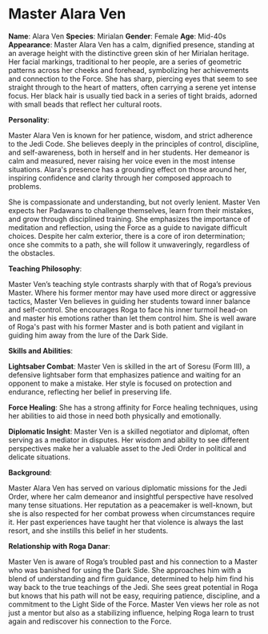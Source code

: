 # Master Alara Ven

**Name**: Alara Ven
**Species**: Mirialan
**Gender**: Female
**Age**: Mid-40s
**Appearance**: Master Alara Ven has a calm, dignified presence, standing at an average height with the distinctive green skin of her Mirialan heritage. Her facial markings, traditional to her people, are a series of geometric patterns across her cheeks and forehead, symbolizing her achievements and connection to the Force. She has sharp, piercing eyes that seem to see straight through to the heart of matters, often carrying a serene yet intense focus. Her black hair is usually tied back in a series of tight braids, adorned with small beads that reflect her cultural roots.

**Personality**: 

Master Alara Ven is known for her patience, wisdom, and strict adherence to the Jedi Code. She believes deeply in the principles of control, discipline, and self-awareness, both in herself and in her students. Her demeanor is calm and measured, never raising her voice even in the most intense situations. Alara's presence has a grounding effect on those around her, inspiring confidence and clarity through her composed approach to problems.

She is compassionate and understanding, but not overly lenient. Master Ven expects her Padawans to challenge themselves, learn from their mistakes, and grow through disciplined training. She emphasizes the importance of meditation and reflection, using the Force as a guide to navigate difficult choices. Despite her calm exterior, there is a core of iron determination; once she commits to a path, she will follow it unwaveringly, regardless of the obstacles.

**Teaching Philosophy**: 

Master Ven’s teaching style contrasts sharply with that of Roga’s previous Master. Where his former mentor may have used more direct or aggressive tactics, Master Ven believes in guiding her students toward inner balance and self-control. She encourages Roga to face his inner turmoil head-on and master his emotions rather than let them control him. She is well aware of Roga's past with his former Master and is both patient and vigilant in guiding him away from the lure of the Dark Side.

**Skills and Abilities**:

**Lightsaber Combat**: Master Ven is skilled in the art of Soresu (Form III), a defensive lightsaber form that emphasizes patience and waiting for an opponent to make a mistake. Her style is focused on protection and endurance, reflecting her belief in preserving life.

**Force Healing**: She has a strong affinity for Force healing techniques, using her abilities to aid those in need both physically and emotionally.

**Diplomatic Insight**: Master Ven is a skilled negotiator and diplomat, often serving as a mediator in disputes. Her wisdom and ability to see different perspectives make her a valuable asset to the Jedi Order in political and delicate situations.


**Background**:

Master Alara Ven has served on various diplomatic missions for the Jedi Order, where her calm demeanor and insightful perspective have resolved many tense situations. Her reputation as a peacemaker is well-known, but she is also respected for her combat prowess when circumstances require it. Her past experiences have taught her that violence is always the last resort, and she instills this belief in her students.

**Relationship with Roga Danar**:

Master Ven is aware of Roga’s troubled past and his connection to a Master who was banished for using the Dark Side. She approaches him with a blend of understanding and firm guidance, determined to help him find his way back to the true teachings of the Jedi. She sees great potential in Roga but knows that his path will not be easy, requiring patience, discipline, and a commitment to the Light Side of the Force. Master Ven views her role as not just a mentor but also as a stabilizing influence, helping Roga learn to trust again and rediscover his connection to the Force.



